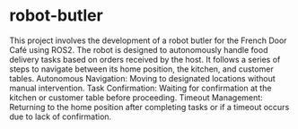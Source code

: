 # robot-butler
This project involves the development of a robot butler for the French Door Café using ROS2. The robot is designed to autonomously handle food delivery tasks based on orders received by the host. It follows a series of steps to navigate between its home position, the kitchen, and customer tables. 
 Autonomous Navigation: Moving to designated locations without manual intervention.
 Task Confirmation: Waiting for confirmation at the kitchen or customer table before proceeding.
 Timeout Management: Returning to the home position after completing tasks or if a timeout occurs due to lack of confirmation.
